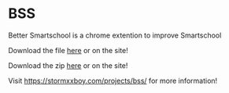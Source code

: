 # BSS
Better Smartschool is a chrome extention to improve Smartschool

Download the file [here](BSS-V1.crx) or on the site!

Download the zip [here](BSS-V1.zip) or on the site!


Visit https://stormxxboy.com/projects/bss/ for more information!
